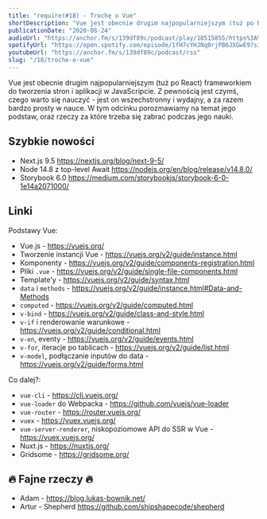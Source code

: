 ```yaml
---
title: "require(#18) - Trochę o Vue"
shortDescription: "Vue jest obecnie drugim najpopularniejszym (tuż po React) frameworkiem do tworzenia stron i aplikacji w JavaScripcie. Z pewnością jest czymś, czego warto się nauczyć - jest on wszechstronny i wydajny, a za razem bardzo prosty w nauce. W tym odcinku porozmawiamy na temat jego podstaw, oraz rzeczy za które trzeba się zabrać podczas jego nauki."
publicationDate: "2020-08-24"
audioUrl: "https://anchor.fm/s/139df89c/podcast/play/18515855/https%3A%2F%2Fd3ctxlq1ktw2nl.cloudfront.net%2Fstaging%2F2020-7-24%2Fb97cb208-0b46-21d4-1d29-3d798fb3a891.mp3"
spotifyUrl: "https://open.spotify.com/episode/1fH7cYHJNq0rjPB6JXGwE9?si=ltBMtP3FQbSkY7rlyR8Zag"
youtubeUrl: "https://anchor.fm/s/139df89c/podcast/rss"
slug: "/18/troche-o-vue"
---
```


Vue jest obecnie drugim najpopularniejszym (tuż po React) frameworkiem do tworzenia stron i aplikacji w JavaScripcie. Z pewnością jest czymś, czego warto się nauczyć - jest on wszechstronny i wydajny, a za razem bardzo prosty w nauce. W tym odcinku porozmawiamy na temat jego podstaw, oraz rzeczy za które trzeba się zabrać podczas jego nauki.

## Szybkie nowości

- Next.js 9.5 https://nextjs.org/blog/next-9-5/
- Node 14.8 z top-level Await https://nodejs.org/en/blog/release/v14.8.0/
- Storybook 6.0 https://medium.com/storybookjs/storybook-6-0-1e14a2071000/

## Linki

Podstawy Vue:

- Vue.js - https://vuejs.org/
- Tworzenie instancji Vue - https://vuejs.org/v2/guide/instance.html
- Komponenty - https://vuejs.org/v2/guide/components-registration.html
- Pliki `.vue` - https://vuejs.org/v2/guide/single-file-components.html
- Template'y - https://vuejs.org/v2/guide/syntax.html
- `data` i `methods` - https://vuejs.org/v2/guide/instance.html#Data-and-Methods
- `computed` - https://vuejs.org/v2/guide/computed.html
- `v-bind` - https://vuejs.org/v2/guide/class-and-style.html
- `v-if` i renderowanie warunkowe - https://vuejs.org/v2/guide/conditional.html
- `v-on`, eventy - https://vuejs.org/v2/guide/events.html
- `v-for`, iteracje po tablicach - https://vuejs.org/v2/guide/list.html
- `v-model`, podłączanie inputów do data - https://vuejs.org/v2/guide/forms.html

Co dalej?:

- `vue-cli` - https://cli.vuejs.org/
- `vue-loader` do Webpacka - https://github.com/vuejs/vue-loader
- `vue-router` - https://router.vuejs.org/
- `vuex` - https://vuex.vuejs.org/
- `vue-server-renderer`, niskopoziomowe API do SSR w Vue - https://vuex.vuejs.org/
- Nuxt.js - https://nuxtjs.org/
- Gridsome - https://gridsome.org/

## 🔥 Fajne rzeczy 🔥

- Adam - https://blog.lukas-bownik.net/
- Artur - Shepherd https://github.com/shipshapecode/shepherd
